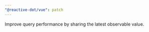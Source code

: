```yaml
---
"@reactive-dot/vue": patch
---
```


Improve query performance by sharing the latest observable value.
